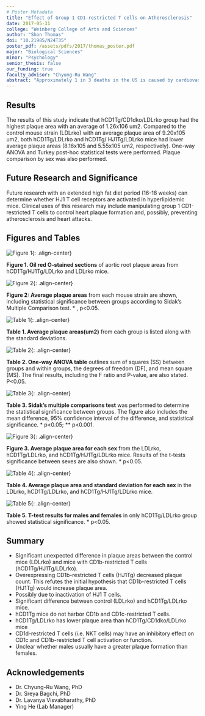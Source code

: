 ```yaml
---
# Poster Metadata
title: "Effect of Group 1 CD1-restricted T cells on Atherosclerosis"
date: 2017-05-31
college: "Weinberg College of Arts and Sciences"
author: "Shon Thomas"
doi: "10.21985/N24T35"
poster_pdf: /assets/pdfs/2017/thomas_poster.pdf
major: "Biological Sciences"
minor: "Psychology"
senior_thesis: false
our_funding: true
faculty_advisor: "Chyung-Ru Wang"
abstract: "Approximately 1 in 3 deaths in the US is caused by cardiovascular diseases, among them atherosclerosis. Atherosclerosis occurs through excessive cholesterol deposition (hyperlipidemia) along the inner layer of the artery called the intima, resulting in plaque formation that blocks arterial blood flow and could lead to heart attacks and strokes. It has recently been recognized that inflammation plays an important role in plaque formation. Specifically, T cell activation can affect the progression of atherosclerosis through interaction with antigen presenting cells (APCs) in a hyperlipidemic environment. APCs ingest foreign objects and present digested remnants on antigen presenting molecules at the cell surface and these complexes are recognized by T cells. Unlike common peptide antigen presenting molecules, group 1 CD1 molecules present both self and pathogenic lipids to T cells. This study looks at the unknown role of lipid antigen presenting molecules, specifically CD1b and CD1c subset molecules, on atherosclerotic plaque formation around the intima of hearts in new mice models: control LDL receptor knockout mice (LDLrko), LDL receptor knockout mice with hCD1 transgene (hCD1Tg/LDLrko), LDL receptor and CD1d knockout mice with hCD1 transgene (hCD1Tg/CD1dko/LDLrko), and LDL receptor inactivated mice with hCD1and HJ1 transgenes (hCD1Tg/ HJ1Tg/LDLrko).The results of this study indicate that hCD1Tg/CD1dko/LDLrko group had the highest plaque area with an average of 1,268,144.03 +/- 196,133.22 um2. Compared to the control mouse strain (LDLrko) with an average plaque area of 920,032.71 +/- 176,399.84 um2, both hCD1Tg/LDLrko and hCD1Tg/ HJ1Tg/LDLrko mice had lower average plaque areas (816,594.55 +/- 292,567.95 and 555,188.84 +/- 171,016.61 um2, respectively). One-way ANOVA and Turkey post-hoc statistical tests were performed using Prism Software. It is unclear whether the HJ1 T cell receptors were activated by the amount of plaque upon the end of the 12-week high fat diet period. Further research with an extended high fat diet period (16-18 weeks) can determine whether HJ1 T cell receptors are activated in hyperlipidemic mice. Future clinical uses of this research may include manipulating the group 1 CD1-restricted T cells to control heart plaque formation and, possibly, preventing atherosclerosis and heart attacks."
---
```

## Results

The results of this study indicate that hCD1Tg/CD1dko/LDLrko group had the highest plaque area with an average of 1.26x106 um2. Compared to the control mouse strain (LDLrko) with
an average plaque area of 9.20x105 um2, both hCD1Tg/LDLrko and hCD1Tg/ HJ1Tg/LDLrko mice had lower average plaque areas (8.16x105 and 5.55x105 um2, respectively). One-way ANOVA and Turkey post-hoc statistical tests were performed. Plaque comparison by sex was also performed.

## Future Research and Significance

Future research with an extended high fat diet period (16-18 weeks) can determine whether HJ1 T cell receptors are activated in hyperlipidemic mice. Clinical uses of this research may include manipulating group 1 CD1-restricted T cells to control heart plaque formation and, possibly, preventing atherosclerosis and heart attacks.

## Figures and Tables

![Figure 1](/assets/images/2017/cd1-1.png){: .align-center}

**Figure 1. Oil red O-stained sections** of aortic root plaque areas from hCD1Tg/HJ1Tg/LDLrko and LDLrko mice.

![Figure 2](/assets/images/2017/cd1-2.png){: .align-center}

**Figure 2: Average plaque areas** from each mouse strain are shown, including statistical significance between groups according to Sidak’s Multiple Comparison test. * , p<0.05.

![Table 1](/assets/images/2017/cd1-3.png){: .align-center}

**Table 1. Average plaque areas(um2)** from each group is listed along with the standard deviations.

![Table 2](/assets/images/2017/cd1-4.png){: .align-center}

**Table 2. One-way ANOVA table** outlines sum of squares (SS) between groups and within groups, the degrees of freedom (DF), and mean square (MS). The final results, including the F ratio and P-value, are also stated. P<0.05.

![Table 3](/assets/images/2017/cd1-5.png){: .align-center}

**Table 3. Sidak’s multiple comparisons test** was performed to determine the statistical significance between groups. The figure also includes the mean difference, 95% confidence interval of the difference, and statistical significance. * p<0.05; ** p<0.001.

![Figure 3](/assets/images/2017/cd1-6.png){: .align-center}

**Figure 3. Average plaque area for each sex** from the LDLrko, hCD1Tg/LDLrko, and hCD1Tg/HJ1Tg/LDLrko mice. Results of the t-tests significance between sexes are also shown. * p<0.05.

![Table 4](/assets/images/2017/cd1-7.png){: .align-center}

**Table 4. Average plaque area and standard deviation for each sex** in the LDLrko, hCD1Tg/LDLrko, and hCD1Tg/HJ1Tg/LDLrko mice.

![Table 5](/assets/images/2017/cd1-8.png){: .align-center}

**Table 5. T-test results for males and females** in only hCD1Tg/LDLrko group showed statistical significance. * p<0.05.

## Summary

- Significant unexpected difference in plaque areas between the control mice (LDLrko) and mice with CD1b-restricted T cells (hCD1Tg/HJ1Tg/LDLrko).
- Overexpressing CD1b-restricted T cells (HJ1Tg) decreased plaque count. This refutes the initial hypothesis that CD1b-restricted T cells (HJ1Tg) would
increase plaque area.
- Possibly due to inactivation of HJ1 T cells.
- Significant difference between control (LDLrko) and hCD1Tg/LDLrko mice.
- hCD1Tg mice do not harbor CD1b and CD1c-restricted T cells.
- hCD1Tg/LDLrko has lower plaque area than hCD1Tg/CD1dko/LDLrko mice
- CD1d-restricted T cells (i.e. NKT cells) may have an inhibitory effect on CD1c and CD1b-restricted T cell activation or function.
- Unclear whether males usually have a greater plaque formation than females.

## Acknowledgements

- Dr. Chyung-Ru Wang, PhD
- Dr. Sreya Bagchi, PhD
- Dr. Lavanya Visvabharathy, PhD
- Ying He (Lab Manager)
